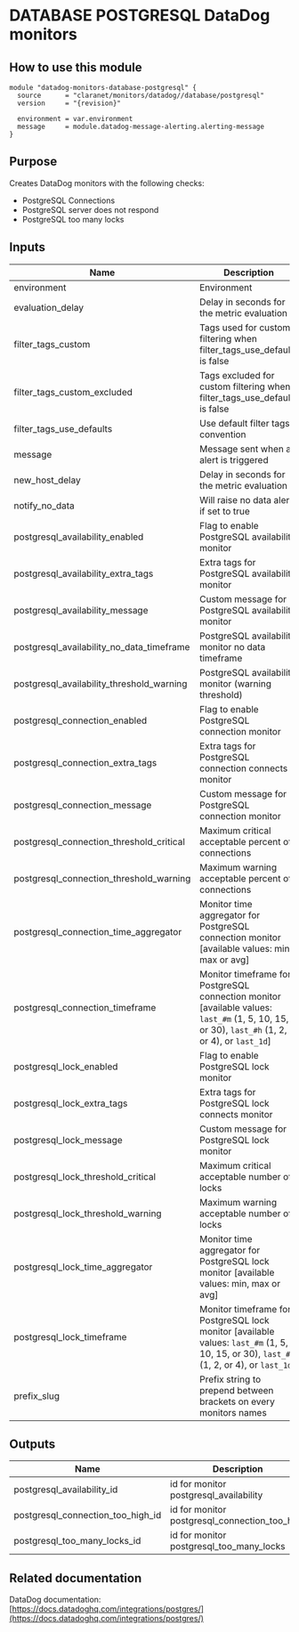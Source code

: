 # DATABASE POSTGRESQL DataDog monitors

## How to use this module

```hcl
module "datadog-monitors-database-postgresql" {
  source      = "claranet/monitors/datadog//database/postgresql"
  version     = "{revision}"

  environment = var.environment
  message     = module.datadog-message-alerting.alerting-message
}

```

## Purpose

Creates DataDog monitors with the following checks:

- PostgreSQL Connections
- PostgreSQL server does not respond
- PostgreSQL too many locks

## Inputs

| Name | Description | Type | Default | Required |
|------|-------------|------|---------|:-----:|
| environment | Environment | `string` | n/a | yes |
| evaluation\_delay | Delay in seconds for the metric evaluation | `number` | `15` | no |
| filter\_tags\_custom | Tags used for custom filtering when filter\_tags\_use\_defaults is false | `string` | `"*"` | no |
| filter\_tags\_custom\_excluded | Tags excluded for custom filtering when filter\_tags\_use\_defaults is false | `string` | `""` | no |
| filter\_tags\_use\_defaults | Use default filter tags convention | `string` | `"true"` | no |
| message | Message sent when an alert is triggered | `any` | n/a | yes |
| new\_host\_delay | Delay in seconds for the metric evaluation | `number` | `300` | no |
| notify\_no\_data | Will raise no data alert if set to true | `bool` | `true` | no |
| postgresql\_availability\_enabled | Flag to enable PostgreSQL availability monitor | `string` | `"true"` | no |
| postgresql\_availability\_extra\_tags | Extra tags for PostgreSQL availability monitor | `list(string)` | `[]` | no |
| postgresql\_availability\_message | Custom message for PostgreSQL availability monitor | `string` | `""` | no |
| postgresql\_availability\_no\_data\_timeframe | PostgreSQL availability monitor no data timeframe | `string` | `10` | no |
| postgresql\_availability\_threshold\_warning | PostgreSQL availability monitor (warning threshold) | `string` | `3` | no |
| postgresql\_connection\_enabled | Flag to enable PostgreSQL connection monitor | `string` | `"true"` | no |
| postgresql\_connection\_extra\_tags | Extra tags for PostgreSQL connection connects monitor | `list(string)` | `[]` | no |
| postgresql\_connection\_message | Custom message for PostgreSQL connection monitor | `string` | `""` | no |
| postgresql\_connection\_threshold\_critical | Maximum critical acceptable percent of connections | `number` | `80` | no |
| postgresql\_connection\_threshold\_warning | Maximum warning acceptable percent of connections | `number` | `70` | no |
| postgresql\_connection\_time\_aggregator | Monitor time aggregator for PostgreSQL connection monitor [available values: min, max or avg] | `string` | `"avg"` | no |
| postgresql\_connection\_timeframe | Monitor timeframe for PostgreSQL connection monitor [available values: `last_#m` (1, 5, 10, 15, or 30), `last_#h` (1, 2, or 4), or `last_1d`] | `string` | `"last_15m"` | no |
| postgresql\_lock\_enabled | Flag to enable PostgreSQL lock monitor | `string` | `"true"` | no |
| postgresql\_lock\_extra\_tags | Extra tags for PostgreSQL lock connects monitor | `list(string)` | `[]` | no |
| postgresql\_lock\_message | Custom message for PostgreSQL lock monitor | `string` | `""` | no |
| postgresql\_lock\_threshold\_critical | Maximum critical acceptable number of locks | `number` | `99` | no |
| postgresql\_lock\_threshold\_warning | Maximum warning acceptable number of locks | `number` | `70` | no |
| postgresql\_lock\_time\_aggregator | Monitor time aggregator for PostgreSQL lock monitor [available values: min, max or avg] | `string` | `"min"` | no |
| postgresql\_lock\_timeframe | Monitor timeframe for PostgreSQL lock monitor [available values: `last_#m` (1, 5, 10, 15, or 30), `last_#h` (1, 2, or 4), or `last_1d`] | `string` | `"last_5m"` | no |
| prefix\_slug | Prefix string to prepend between brackets on every monitors names | `string` | `""` | no |

## Outputs

| Name | Description |
|------|-------------|
| postgresql\_availability\_id | id for monitor postgresql\_availability |
| postgresql\_connection\_too\_high\_id | id for monitor postgresql\_connection\_too\_high |
| postgresql\_too\_many\_locks\_id | id for monitor postgresql\_too\_many\_locks |

## Related documentation

DataDog documentation: [https://docs.datadoghq.com/integrations/postgres/](https://docs.datadoghq.com/integrations/postgres/)

